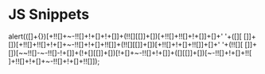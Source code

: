 # JS Snippets

alert(([]+{})[+!![]+~-!![]+!+[]+!+[]]+(!![][[]]+[])[+!![]+!![]+!+[]]+[]+' '+([][
[]]+[])[+!![]+!![]+!+[]+~-!![]+!+[]+!![]]+(!![][[]]+[])[+!![]+!+[]+!![]]+[]+' '+(!![][
[]]+[])[~~!![]-~-!![]-!+[]]+(!+[][[]]+[])[!+[]+~-!![]+!+[]]+([][[]]+[])[~-!![]+!+[]+!![
]+!![]+!+[]+~-!![]+!+[]+!![]]);
